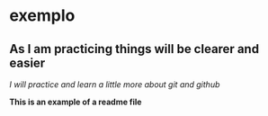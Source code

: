 # exemplo #

## As I am practicing things will be clearer and easier
_I will practice and learn a little more about git and github_

**This is an example of a readme file**
